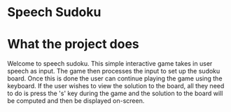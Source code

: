 # Speech Sudoku

# What the project does
Welcome to speech sudoku. This simple interactive game takes in user speech as input. The game then processes the input to set up the sudoku board. Once this is done the user can continue playing the game using the keyboard.
If the user wishes to view the solution to the board, all they need to do is press the 's' key during the game and the solution to the board will be computed and then be displayed on-screen.

